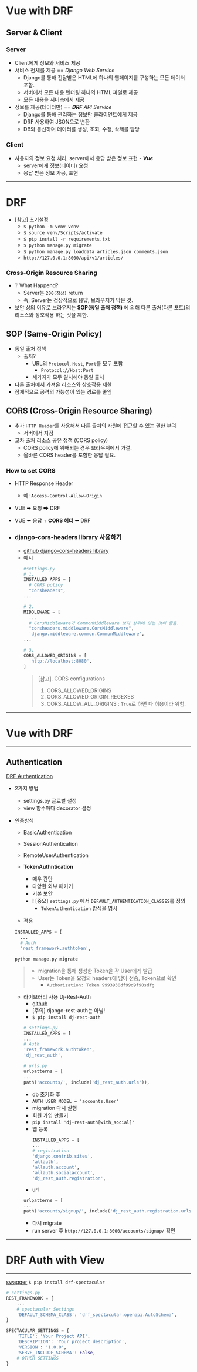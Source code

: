 # Vue with DRF
## Server & Client
### Server
- Client에게 정보와 서비스 제공
- 서비스 전체를 제공 == _Django Web Service_
  - Django를 통해 전달받은 HTML에 하나의 웹페이지를 구성하는 모든 데이터 포함.
  - 서버에서 모든 내용 렌더링 하나의 HTML 파일로 제공
  - 모든 내용을 서버측에서 제공
- 정보를 제공(데이터만) == _**DRF** API Service_
  - Django를 통해 관리하는 정보만 클라이언트에게 제공
  - DRF 사용하여 JSON으로 변환
  - DB와 통신하며 데이터를 생성, 조회, 수정, 삭제를 담당
### Client
- 사용자의 정보 요청 처리, server에서 응답 받은 정보 표현 - _**Vue**_
  - server에게 정보(데이터) 요청
  - 응답 받은 정보 가공, 표현

---
# DRF

- [참고] 초기설정
  - `$ python -m venv venv`
  - `$ source venv/Scripts/activate`
  - `$ pip install -r requirements.txt`
  - `$ python manage.py migrate`
  - `$ python manage.py loaddata articles.json comments.json`
  - `http://127.0.0.1:8000/api/v1/articles/`

### Cross-Origin Resource Sharing
- ❔ What Happend?
  - Server는 `200(정상)` return
  - 즉, Server는 정상적으로 응답, 브라우저가 막은 것.
- 보안 상의 이유로 브라우저는 **SOP(동일 출처 정책)** 에 의해 다른 출처(다른 포트)의 리소스와 상호작용 하는 것을 제한.

## SOP (Same-Origin Policy)
- 동일 출처 정책
  - 출처?
    - URL의 `Protocol`, `Host`, `Port`를 모두 포함
      - `Protocol://Host:Port`
    - 세가지가 모두 일치해야 동일 출처
- 다른 출처에서 가져온 리소스와 상호작용 제한
- 잠재적으로 공격의 가능성이 있는 경로를 줄임

## CORS (Cross-Origin Resource Sharing)
- 추가 `HTTP Header`를 사용해서 다른 출처의 자원에 접근할 수 있는 권한 부여
  - 서버에서 지정
- 교차 출처 리소스 공유 정책 (CORS policy)
  - CORS policy에 위배되는 경우 브라우저에서 거절.
  - 올바른 CORS header를 포함한 응답 필요.

### How to set CORS
- HTTP Response Header
  - 예: `Access-Control-Allow-Origin`
- VUE ➡ 요청 ➡ DRF
- VUE ⬅ 응답 + **CORS 헤더** ⬅ DRF

- ### **django-cors-headers library** 사용하기
  - [github django-cors-headers library](https://github.com/adamchainz/django-cors-headers)
  - 예시
    ```py
    #settings.py
    # 1.
    INSTALLED_APPS = [
      # CORS policy
      "corsheaders",
    ...

    # 2. 
    MIDDLEWARE = [
      ...
      # CorsMiddleware가 CommonMiddleware 보다 상위에 있는 것이 좋음.
      "corsheaders.middleware.CorsMiddleware",
      'django.middleware.common.CommonMiddleware',
    ...
    
    # 3.
    CORS_ALLOWED_ORIGINS = [
      'http://localhost:8080',
    ]
    ```
    > [참고]. CORS configurations
    > 1. CORS_ALLOWED_ORIGINS
    > 2. CORS_ALLOWED_ORIGIN_REGEXES
    > 3. CORS_ALLOW_ALL_ORIGINS : `True`로 하면 다 허용이라 위험.

---

# Vue with DRF


---
## Authentication
[DRF Authentication](https://www.django-rest-framework.org/api-guide/authentication/)
- 2가지 방법
  - settings.py 글로벌 설정
  - view 함수마다 decorator 설정

- 인증방식
  - BasicAuthentication
  - SessionAuthentication
  - RemoteUserAuthentication
  - **TokenAuthntication**
    - 매우 간단
    - 다양한 외부 패키기
    - 기본 보안
    - ❕ [중요] `settings.py` 에서 `DEFAULT_AUTHENTICATION_CLASSES`를 정의
      - `TokenAuthentication` 방식을 명시
  
  - 적용
  ```py
  INSTALLED_APPS = [
    ...
    # Auth
    'rest_framework.authtoken',
  ```
  `python manage.py migrate`
  > - migration을 통해 생성한 Token을 각 User에게 발급
  > - User는 Token을 요청의 headers에 담아 전송, Token으로 확인
  >   - `Authorization: Token 9993930df99d9f90sdfg`

  - 라이브러리 사용 Dj-Rest-Auth
    - [github](https://dj-rest-auth.readthedocs.io/en/latest/index.html)
    - [주의] django-rest-auth는 아님!
    - `$ pip install dj-rest-auth`
    ```py
    # settings.py
    INSTALLED_APPS = [
    ...
    # Auth
    'rest_framework.authtoken',
    'dj_rest_auth',
    ```
    ```py
    # urls.py
    urlpatterns = [
    ...
    path('accounts/', include('dj_rest_auth.urls')),
    ```
    - db 초기화 후
    - `AUTH_USER_MODEL = 'accounts.User'`
    - migration 다시 실행
    - 회원 가입 만들기
    - `pip install 'dj-rest-auth[with_social]'`
    - 앱 등록
      ```python
      INSTALLED_APPS = [
      ...
      # registration
      'django.contrib.sites',
      'allauth',
      'allauth.account',
      'allauth.socialaccount',
      'dj_rest_auth.registration',
      ```
    - url
    ```py
    urlpatterns = [
    ...
    path('accounts/signup/', include('dj_rest_auth.registration.urls'))
    ```
    - 다시 migrate
    - run server 후 `http://127.0.0.1:8000/accounts/signup/` 확인

---
# DRF Auth with View


---
[swagger](https://swagger.io/)
`$ pip install drf-spectacular`

```py
# settings.py
REST_FRAMEWORK = {
    ...
    # spectacular Settings
    'DEFAULT_SCHEMA_CLASS': 'drf_spectacular.openapi.AutoSchema',
}

SPECTACULAR_SETTINGS = {
    'TITLE': 'Your Project API',
    'DESCRIPTION': 'Your project description',
    'VERSION': '1.0.0',
    'SERVE_INCLUDE_SCHEMA': False,
    # OTHER SETTINGS
}
```